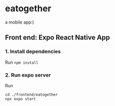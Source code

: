 # eatogether
a mobile app:)

## Front end: Expo React Native App
### 1. Install dependencies
Run `npm install`

### 2. Run expo server
Run 
```
cd ./frontend/eatogether
npx expo start 
```